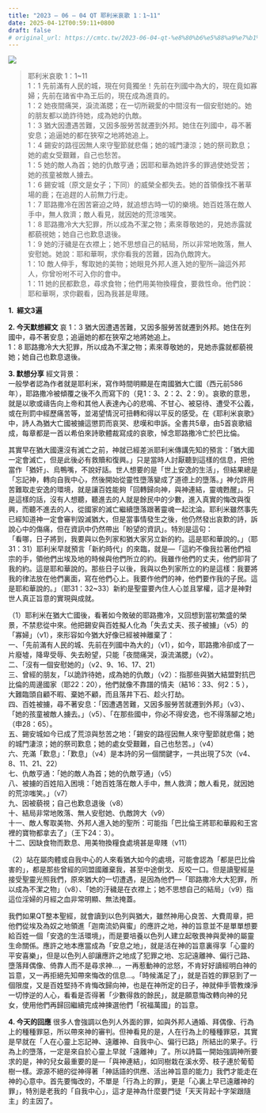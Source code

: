 ```yaml
---
title: "2023 – 06 – 04 QT 耶利米哀歌 1：1~11"
date: 2025-04-12T00:59:11+0800
draft: false
# original_url: https://cmtc.tw/2023-06-04-qt-%e8%80%b6%e5%88%a9%e7%b1%b3%e5%93%80%e6%ad%8c-1%ef%bc%9a111
---
```


![](/images/qt.jpg)
> 耶利米哀歌 1：1\~11  
> 1：1 先前滿有人民的城，現在何竟獨坐！先前在列國中為大的，現在竟如寡婦；先前在諸省中為王后的，現在成為進貢的。  
> 1：2 她夜間痛哭，淚流滿腮；在一切所親愛的中間沒有一個安慰她的。她的朋友都以詭詐待她，成為她的仇敵。  
> 1：3 猶大因遭遇苦難，又因多服勞苦就遷到外邦。她住在列國中，尋不著安息；追逼她的都在狹窄之地將她追上。  
> 1：4 錫安的路徑因無人來守聖節就悲傷；她的城門淒涼；她的祭司歎息；她的處女受艱難，自己也愁苦。  
> 1：5 她的敵人為首；她的仇敵亨通；因耶和華為她許多的罪過使她受苦；她的孩童被敵人擄去。  
> 1：6 錫安城（原文是女子；下同）的威榮全都失去。她的首領像找不著草場的鹿；在追趕的人前無力行走。  
> 1：7 耶路撒冷在困苦窘迫之時，就追想古時一切的樂境。她百姓落在敵人手中，無人救濟；敵人看見，就因她的荒涼嗤笑。  
> 1：8 耶路撒冷大大犯罪，所以成為不潔之物；素來尊敬她的，見她赤露就都藐視她；她自己也歎息退後。  
> 1：9 她的汙穢是在衣襟上；她不思想自己的結局，所以非常地敗落，無人安慰她。她說：耶和華啊，求你看我的苦難，因為仇敵誇大。  
> 1：10 敵人伸手，奪取她的美物；她眼見外邦人進入她的聖所─論這外邦人，你曾吩咐不可入你的會中。  
> 1：11 她的民都歎息，尋求食物；他們用美物換糧食，要救性命。他們說：耶和華啊，求你觀看，因為我甚是卑賤。

**1.  經文3遍**

**2. 今天默想經文**
哀 1：3 猶大因遭遇苦難，又因多服勞苦就遷到外邦。她住在列國中，尋不著安息；追逼她的都在狹窄之地將她追上。  
1：8 耶路撒冷大大犯罪，所以成為不潔之物；素來尊敬她的，見她赤露就都藐視她；她自己也歎息退後。

**3. 默想分享**
經文背景：  
一般學者認為作者就是耶利米，寫作時間明顯是在南國猶大亡國（西元前586年），耶路撒冷被傾覆之後不久而寫下的（見1：3、2：2、2：9）。哀歌的意思，就是以歌或禱告向上帝和其他人表達內心的悲鳴、不甘心、被惡待、遭受不公義，或在刑罰中經歷痛苦等，並渴望情況可扭轉和得以平反的感受。在《耶利米哀歌》中，詩人為猶大亡國被擄這懲罰而哀哭、悲嘆和申訴。全書共5章，由5首哀歌組成，每章都是一首以希伯來詩歌體裁寫成的哀歌，悼念耶路撒冷亡於巴比倫。

其實早在猶大國還沒有滅亡之前，神就已經差派耶利米傳講先知的預言：「猶大國一定會滅亡，但是此後必有救贖和復興。」只是當時人討厭聽到這樣的信息，把他當作「猶奸」、烏鴨嘴，不說好話。世人想要的是「世上安逸的生活」，但結果總是「忘記神，轉向自我中心，然後開始從靈性墮落變成了道德上的墮落。」神允許用苦難取走安逸的環境，就是讓百姓能夠「回轉歸向神，與神連結，靈魂甦醒」。只是這樣的話，沒有人想聽，聽進去的人就是餘民中的少數，進入真實的悔改與復興，而聽不進去的人，從國家的滅亡繼續墮落跟著靈魂一起沈淪。耶利米雖然事先已經知道神一定會審判毀滅猶大，但是當事情發生之後，他仍然發出哀歎的詩，訴說心中的傷痛，但在資訊中仍然帶出「盼望的資訊」。特別是這句：  
「看哪，日子將到，我要與以色列家和猶大家另立新的約。這是耶和華說的。」（耶31：31）耶利米早就預言「新約時代」的來臨，就是—「這約不像我拉著他們祖宗的手，領他們出埃及地的時候與他們所立的約。我雖作他們的丈夫，他們卻背了我的約。這是耶和華說的。那些日子以後，我與以色列家所立的約是這樣：我要將我的律法放在他們裏面，寫在他們心上。我要作他們的神，他們要作我的子民。這是耶和華說的。」（耶31：32\~33）新約是聖靈要內住人心並且掌權，這才是神對世人真正旨意的實現與成就。

（1）耶利米在猶大亡國後，看著如今敗破的耶路撒冷，又回想到當初繁盛的榮景，不禁悲從中來。他把錫安與百姓擬人化為「失去丈夫、孩子被擄」（v5）的「寡婦」（v1），來形容如今猶大好像已經被神離棄了：  
一、「先前滿有人民的城、先前在列國中為大的」（v1），如今，耶路撒冷卻成了一片廢墟，降卑受辱、失去盼望，只能「夜間痛哭，淚流滿腮」（v2）。  
二、「沒有一個安慰她的」（v2、9、16、17、21）  
三、曾經的朋友，「以詭詐待她，成為她的仇敵」（v2）：指那些與猶大結盟對抗巴比倫的周邊國家（耶22：20），他們就像不靠譜的情夫（結16：33、何2：5 ），大難臨頭自顧不暇、棄她不顧，而且落井下石、趁火打劫。  
四、百姓被擄，尋不著安息：「因遭遇苦難，又因多服勞苦就遷到外邦」（v3）、「她的孩童被敵人擄去。」（v5）、「在那些國中，你必不得安逸，也不得落腳之地」（申28：65）。  
五、錫安城如今已成了荒涼與愁苦之地：「錫安的路徑因無人來守聖節就悲傷；她的城門淒涼；她的祭司歎息；她的處女受艱難，自己也愁苦。」（v4）  
六、充滿「歎息」：「歎息」（v4）是本詩的另一個關鍵字，一共出現了5次（v4、8、11、21、22）  
七、仇敵亨通：「她的敵人為首；她的仇敵亨通」（v5）  
八、被擄的百姓陷入困境：「她百姓落在敵人手中，無人救濟；敵人看見，就因她的荒涼嗤笑。」（v7）  
九、因被藐視；自己也歎息退後（v8）  
十、結局非常地敗落、無人安慰她、仇敵誇大（v9）  
十一、敵人奪取美物、外邦人進入她的聖所：可能指「巴比倫王將耶和華殿和王宮裡的寶物都拿去了」（王下24：3）。  
十二、因缺食物而歎息、用美物換糧食處境甚是卑賤（v11）

（2）站在屬肉體或自我中心的人來看猶大如今的處境，可能會認為「都是巴比倫害的」，都是那些曾經的同盟國離棄我，甚至中途倒戈、反咬一口。但是讀聖經是接受聖靈光照我們，原來猶大的一切遭遇，是因為他們—「耶路撒冷大大犯罪，所以成為不潔之物」（v8）、「她的汙穢是在衣襟上；她不思想自己的結局」（v9）指這位淫婦的月經之血非常明顯、無法掩蓋。

我們如果QT整本聖經，就會讀到以色列與猶大，雖然神用心良苦、大費周章，把他們從埃及為奴之地領進「迦南流奶與蜜」的應許之地，神的旨意並不是單單想要給百姓一個「安逸的生活環境」，而是要培養以色列人建立起敬畏神與愛神的屬靈生命關係。應許之地本應當成為「安息之地」，就是活在神的旨意裏得享「心靈的平安喜樂」，但是以色列人卻讓應許之地成了犯罪之地、忘記遠離神、偏行己路、墮落拜偶像、倚靠人而不是尋求神…，一再惹動神的忿怒，不肯好好讀經明白神的旨意，又一再拒絕先知帶來悔改的信息…。「時候滿足了」，就是百姓的罪惡到了一個限度，又是百姓堅持不肯悔改歸向神，也是在神所定的日子，神就伸手管教煉淨一切悖逆的人心，看看是否得著「少數得救的餘民」，就是願意悔改轉向神的兒女，使用他們再歸回繼續完成神揀選他們「祝福萬國」的旨意。

**4. 今天的回應**
很多人會強調以色列人外面的罪，如與外邦人通婚、拜偶像、行為上的種種罪惡，所以帶來神的審判。但神看見的是，人在行為上的種種罪惡，其實是早就在「人在心靈上忘記神、遠離神、自我中心、偏行已路」所結出的果子。行為上的墮落，一定是來自於心靈上早就「遠離神」了。所以詩篇一開始強調神所要求的是，神的兒女最重要的是—「與神連結」，如同樹栽在溪水旁、枝子連於葡萄樹一樣。源源不絕的從神得著「神話語的供應、活出神旨意的能力」我們才能走在神的心意中。首先要悔改的，不單是「行為上的罪」，更是「心裏上早已遠離神的罪」，特別是老我的「自我中心」，這才是神為什麼要門徒「天天背起十字架跟隨主」的主因了。
